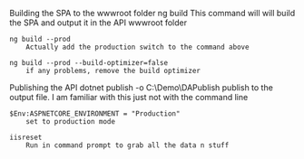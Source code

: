 Building the SPA to the wwwroot folder
	ng build
		This command will will build the SPA and output it in the API wwwroot folder

	ng build --prod
		Actually add the production switch to the command above

	ng build --prod --build-optimizer=false
		if any problems, remove the build optimizer

Publishing the API
	dotnet publish -o C:\Demo\DAPublish
		publish to the output file. I am familiar with this just not with the command line

	$Env:ASPNETCORE_ENVIRONMENT = "Production"
		set to production mode

	iisreset
		Run in command prompt to grab all the data n stuff